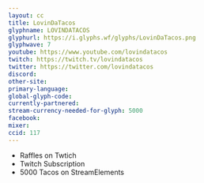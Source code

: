 ```yaml
---
layout: cc
title: LovinDaTacos
glyphname: LOVINDATACOS
glyphurl: https://i.glyphs.wf/glyphs/LovinDaTacos.png
glyphwave: 7
youtube: https://www.youtube.com/lovindatacos
twitch: https://twitch.tv/lovindatacos
twitter: https://twitter.com/lovindatacos
discord: 
other-site: 
primary-language: 
global-glyph-code: 
currently-partnered: 
stream-currency-needed-for-glyph: 5000
facebook: 
mixer: 
ccid: 117
---
```

* Raffles on Twtich
* Twitch Subscription
* 5000 Tacos on StreamElements
